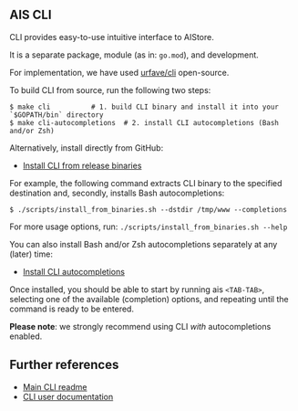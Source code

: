 ## AIS CLI

CLI provides easy-to-use intuitive interface to AIStore.

It is a separate package, module (as in: `go.mod`), and development.

For implementation, we have used [urfave/cli](https://github.com/urfave/cli/blob/master/docs/v1/manual.md) open-source.

To build CLI from source, run the following two steps:

```console
$ make cli			# 1. build CLI binary and install it into your `$GOPATH/bin` directory
$ make cli-autocompletions	# 2. install CLI autocompletions (Bash and/or Zsh)
```

Alternatively, install directly from GitHub:

* [Install CLI from release binaries](https://github.com/NVIDIA/aistore/blob/main/scripts/install_from_binaries.sh)

For example, the following command extracts CLI binary to the specified destination and, secondly, installs Bash autocompletions:

```console
$ ./scripts/install_from_binaries.sh --dstdir /tmp/www --completions
```

For more usage options, run: `./scripts/install_from_binaries.sh --help`

You can also install Bash and/or Zsh autocompletions separately at any (later) time:

* [Install CLI autocompletions](https://github.com/NVIDIA/aistore/blob/main/cmd/cli/install_autocompletions.sh)

Once installed, you should be able to start by running ais `<TAB-TAB>`, selecting one of the available (completion) options, and repeating until the command is ready to be entered.

**Please note**: we strongly recommend using CLI _with_ autocompletions enabled.

## Further references

* [Main CLI readme](/docs/cli.md)
* [CLI user documentation](/docs/cli)
